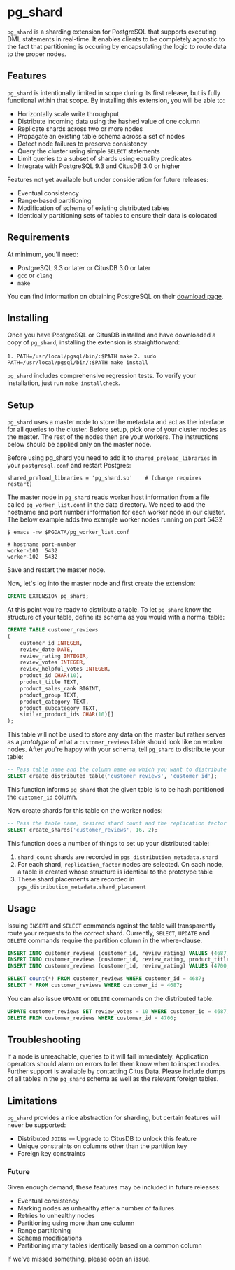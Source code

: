 # pg_shard

`pg_shard` is a sharding extension for PostgreSQL that supports executing DML statements in real-time. It enables clients to be completely agnostic to the fact that partitioning is occuring by encapsulating the logic to route data to the proper nodes.

## Features

`pg_shard` is intentionally limited in scope during its first release, but is fully functional within that scope. By installing this extension, you will be able to:

  * Horizontally scale write throughput
  * Distribute incoming data using the hashed value of one column
  * Replicate shards across two or more nodes
  * Propagate an existing table schema across a set of nodes
  * Detect node failures to preserve consistency
  * Query the cluster using simple `SELECT` statements
  * Limit queries to a subset of shards using equality predicates
  * Integrate with PostgreSQL 9.3 and CitusDB 3.0 or higher

Features not yet available but under consideration for future releases:

  * Eventual consistency
  * Range-based partitioning
  * Modification of schema of existing distributed tables
  * Identically partitioning sets of tables to ensure their data is colocated

## Requirements

At minimum, you'll need:

  * PostgreSQL 9.3 or later or CitusDB 3.0 or later
  * `gcc` or `clang`
  * `make`

You can find information on obtaining PostgreSQL on their [download page](http://www.postgresql.org/download/).

## Installing

Once you have PostgreSQL or CitusDB installed and have downloaded a copy of `pg_shard`, installing the extension is straightforward:

`1. PATH=/usr/local/pgsql/bin/:$PATH make`
`2. sudo PATH=/usr/local/pgsql/bin/:$PATH make install`

`pg_shard` includes comprehensive regression tests. To verify your installation, just run `make installcheck`.

## Setup

`pg_shard` uses a master node to store the metadata and act as the interface
for all queries to the cluster. Before setup, pick one of your cluster nodes as
the master. The rest of the nodes then are your workers. The instructions below
should be applied only on the master node.

Before using pg_shard you need to add it to `shared_preload_libraries` in your
`postgresql.conf` and restart Postgres:

    shared_preload_libraries = 'pg_shard.so'    # (change requires restart)

The master node in `pg_shard` reads worker host information from a file called
`pg_worker_list.conf` in the data directory. We need to add the hostname and
port number information for each worker node in our cluster. The below example
adds two example worker nodes running on port 5432

    $ emacs -nw $PGDATA/pg_worker_list.conf

    # hostname port-number
    worker-101  5432
    worker-102  5432

Save and restart the master node.

Now, let's log into the master node and first create the extension:

```sql
CREATE EXTENSION pg_shard;
```

At this point you're ready to distribute a table. To let `pg_shard` know the structure of your table, define its schema as you would with a normal table:

```sql
CREATE TABLE customer_reviews
(
    customer_id INTEGER,
    review_date DATE,
    review_rating INTEGER,
    review_votes INTEGER,
    review_helpful_votes INTEGER,
    product_id CHAR(10),
    product_title TEXT,
    product_sales_rank BIGINT,
    product_group TEXT,
    product_category TEXT,
    product_subcategory TEXT,
    similar_product_ids CHAR(10)[]
);
```

This table will not be used to store any data on the master but rather serves as a _prototype_ of what a `customer_reviews` table should look like on worker nodes. After you're happy with your schema, tell `pg_shard` to distribute your table:

```sql
-- Pass table name and the column name on which you want to distribute your data
SELECT create_distributed_table('customer_reviews', 'customer_id');
```

This function informs `pg_shard` that the given table is to be hash partitioned
the `customer_id` column.

Now create shards for this table on the worker nodes:

```sql
-- Pass the table name, desired shard count and the replication factor
SELECT create_shards('customer_reviews', 16, 2);
```

This function does a number of things to set up your distributed table:

  1. `shard_count` shards are recorded in `pgs_distribution_metadata.shard`
  2. For each shard, `replication_factor` nodes are selected. On each node, a table is created whose structure is identical to the prototype table
  3. These shard placements are recorded in `pgs_distribution_metadata.shard_placement`

## Usage

Issuing `INSERT` and `SELECT` commands against the table will transparently
route your requests to the correct shard. Currently, `SELECT`, `UPDATE` and
`DELETE` commands require the partition column in the where-clause.


```sql
INSERT INTO customer_reviews (customer_id, review_rating) VALUES (4687, 5);
INSERT INTO customer_reviews (customer_id, review_rating, product_title) VALUES (4687, 5, 'Harry Potter');
INSERT INTO customer_reviews (customer_id, review_rating) VALUES (4700, 10);
```

```sql
SELECT count(*) FROM customer_reviews WHERE customer_id = 4687;
SELECT * FROM customer_reviews WHERE customer_id = 4687;
```

You can also issue `UPDATE` or `DELETE` commands on the distributed table.
```sql
UPDATE customer_reviews SET review_votes = 10 WHERE customer_id = 4687;
DELETE FROM customer_reviews WHERE customer_id = 4700;
```

## Troubleshooting

If a node is unreachable, queries to it will fail immediately. Application operators should alarm on errors to let them know when to inspect nodes. Further support is available by contacting Citus Data. Please include dumps of all tables in the `pg_shard` schema as well as the relevant foreign tables.

## Limitations

`pg_shard` provides a nice abstraction for sharding, but certain features will never be supported:

  * Distributed `JOIN`s — Upgrade to CitusDB to unlock this feature
  * Unique constraints on columns other than the partition key
  * Foreign key constraints

### Future

Given enough demand, these features may be included in future releases:

  * Eventual consistency
  * Marking nodes as unhealthy after a number of failures
  * Retries to unhealthy nodes
  * Partitioning using more than one column
  * Range partitioning
  * Schema modifications
  * Partitioning many tables identically based on a common column

If we've missed something, please open an issue.
